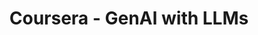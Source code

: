 ---
layout: default
title: Coursera - GenAI with LLMs 
nav_order: 1
description: "Generative AI with Large Language Models"
has_children: true
---